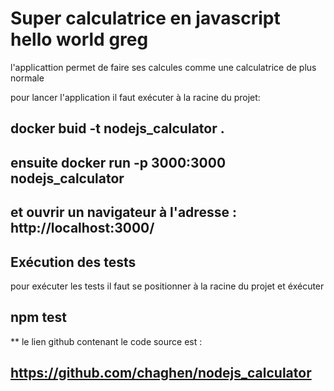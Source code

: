 
# Super calculatrice en javascript hello world greg

l'applicattion permet de faire ses calcules comme une calculatrice de plus normale

pour lancer l'application il faut exécuter à la racine du projet: 

##  docker buid -t nodejs_calculator .
##  ensuite docker run -p 3000:3000 nodejs_calculator
##  et ouvrir un navigateur à l'adresse : http://localhost:3000/



##                          Exécution des tests             ####

pour exécuter les tests il faut se positionner à la racine du projet et éxécuter 
## npm test

**  le lien github contenant le code source est : 
##  https://github.com/chaghen/nodejs_calculator


